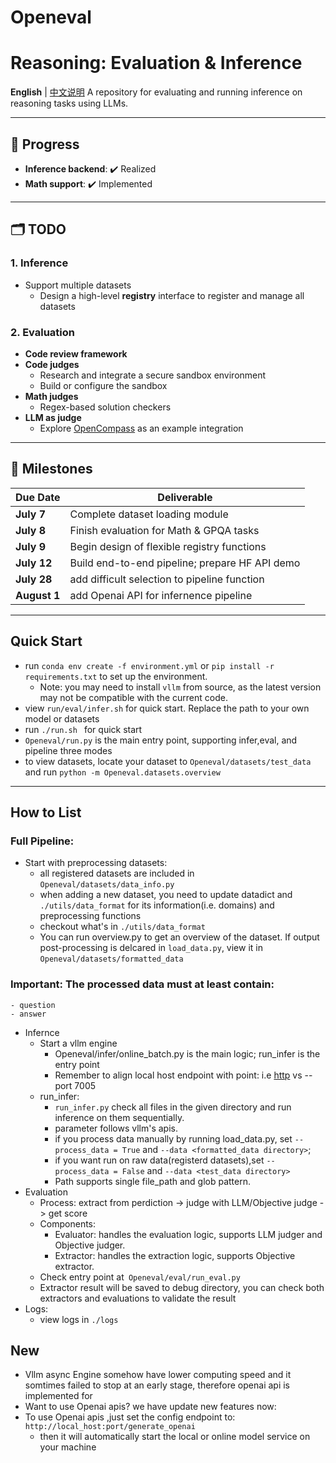 # Openeval
# Reasoning: Evaluation & Inference
**English** | [中文说明](./README_zh.md)
A repository for evaluating and running inference on reasoning tasks using LLMs.

---

## 🚀 Progress

- **Inference backend**: ✔️ Realized  
- **Math support**: ✔️ Implemented

---

## 🗂️ TODO

### 1. Inference

- Support multiple datasets  
  - Design a high-level **registry** interface to register and manage all datasets  

### 2. Evaluation

- **Code review framework**  
- **Code judges**  
  - Research and integrate a secure sandbox environment  
  - Build or configure the sandbox  
- **Math judges**  
  - Regex-based solution checkers  
- **LLM as judge**  
  - Explore [OpenCompass](https://github.com/OpenCompass) as an example integration  

---

## 📅 Milestones

| Due Date   | Deliverable                                    |
|------------|------------------------------------------------|
| **July 7** | Complete dataset loading module                |
| **July 8** | Finish evaluation for Math & GPQA tasks        |
| **July 9** | Begin design of flexible registry functions    |
| **July 12**| Build end-to-end pipeline; prepare HF API demo |
| **July 28**| add difficult selection to pipeline function   |
| **August 1**| add Openai API for infernence pipeline        |
---
## Quick Start
- run `conda env create -f environment.yml`  or `pip install -r requirements.txt` to set up the environment.
  - Note: you may need to install `vllm` from source, as the latest version may not be compatible with the current code.
- view `run/eval/infer.sh` for quick start. Replace the path to your own model or datasets
- run ```./run.sh ``` for quick start
- `Openeval/run.py` is the main entry point, supporting infer,eval, and pipeline three modes
- to view datasets, locate your dataset to ```Openeval/datasets/test_data``` and run  ```python -m Openeval.datasets.overview ```
---
## How to List
### Full Pipeline:
  - Start with preprocessing datasets:  
    - all registered datasets are included in ```Openeval/datasets/data_info.py```
    - when adding a new dataset, you need to update datadict and `./utils/data_format` for its information(i.e. domains) and preprocessing functions
    - checkout what's in `./utils/data_format`
    - You can run overview.py to get an overview of the dataset. If output post-processing is delcared in `load_data.py`, view it in `Openeval/datasets/formatted_data`
  ### Important: The processed data must at least contain:
    - question
    - answer
  - Infernce
    - Start a vllm engine
      - Openeval/infer/online_batch.py is the main logic; run_infer is the entry point
      - Remember to align local host endpoint with point: i.e [http](http://0.0.0.0:7005/generate) vs --port 7005
    - run_infer:
      - `run_infer.py` check all files in the given directory and run inference on them sequentially.
      - parameter follows vllm's apis.
      - if you process data manually by running load_data.py, set  `--process_data = True` and `--data <formatted_data directory>`;
      - if you want run on raw data(registerd datasets),set `--process_data = False` and `--data <test_data directory>`
      - Path supports single file_path and glob pattern.
  - Evaluation
    - Process: extract from perdiction -> judge with LLM/Objective judge -> get score
    - Components:
      - Evaluator: handles the evaluation logic, supports LLM judger and Objective judger.
      - Extractor: handles the extraction logic, supports Objective extractor.
    - Check entry point at` Openeval/eval/run_eval.py`
    - Extractor result will be saved to debug directory, you can check both extractors and evaluations to validate the result
  - Logs:
    - view logs in `./logs`
## New
 - Vllm async Engine somehow have lower computing speed and it somtimes failed to stop at an early stage, therefore openai api is implemented for 
 - Want to use Openai apis? we have update new features now:
 - To use Openai apis ,just set the config endpoint to:
 ```http://local_host:port/generate_openai```
    - then it will automatically start the local or online model service on your machine

